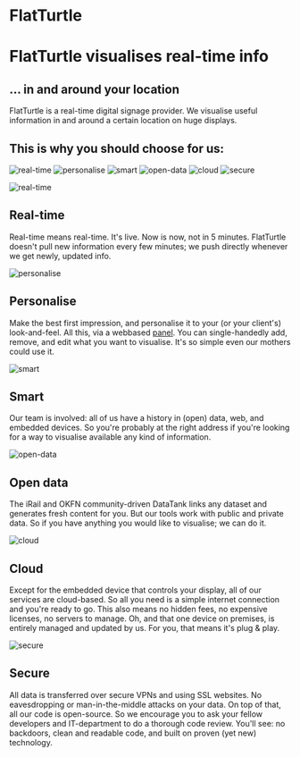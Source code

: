 FlatTurtle
==========

# FlatTurtle visualises real-time info
## ... in and around your location

FlatTurtle is a real-time digital signage provider. 
We visualise useful information in and around a certain location on huge displays.

## This is why you should choose for us: 

![real-time](https://img.flatturtle.com/flatturtle.com/assets/icon_realtime.png)
![personalise](https://img.flatturtle.com/flatturtle.com/assets/icon_personalise.png)
![smart](https://img.flatturtle.com/flatturtle.com/assets/icon_smart.png)
![open-data](https://img.flatturtle.com/flatturtle.com/assets/icon_opendata.png)
![cloud](https://img.flatturtle.com/flatturtle.com/assets/icon_cloud.png)
![secure](https://img.flatturtle.com/flatturtle.com/assets/icon_secure.png)

<div class="row"><div class="col-md-1">

![real-time](https://img.flatturtle.com/flatturtle.com/assets/icon_realtime.png)

</div><div class="col-md-11">

## Real-time

Real-time means real-time. It's live. Now is now, not in 5 minutes. 
FlatTurtle doesn't pull new information every few minutes; we push directly whenever we get newly, updated info. 

</div></div>

<div class="row"><div class="col-md-1">

![personalise](https://img.flatturtle.com/flatturtle.com/assets/icon_personalise.png)

</div><div class="col-md-11">

## Personalise

Make the best first impression, and personalise it to your (or your client's) look-and-feel. All this, via a webbased [panel](https://my.flatturtle.com/). 
You can single-handedly add, remove, and edit what you want to visualise. It's so simple even our mothers could use it. 

</div></div>

<div class="row"><div class="col-md-1">

![smart](https://img.flatturtle.com/flatturtle.com/assets/icon_smart.png)

</div><div class="col-md-11">

## Smart

Our team is involved: all of us have a history in (open) data, web, and embedded devices. So you're probably at the right address if you're looking for a way to visualise available any kind of information.

</div></div>

<div class="row"><div class="col-md-1">

![open-data](https://img.flatturtle.com/flatturtle.com/assets/icon_opendata.png)

</div><div class="col-md-11">

## Open data

The iRail and OKFN community-driven DataTank links any dataset and generates fresh content for you. But our tools work with public and private data. So if you have anything you would like to visualise; we can do it. 

</div></div>

<div class="row"><div class="col-md-1">

![cloud](https://img.flatturtle.com/flatturtle.com/assets/icon_cloud.png)

</div><div class="col-md-11">

## Cloud

Except for the embedded device that controls your display, all of our services are cloud-based. So all you need is a simple internet connection and you're ready to go. This also means no hidden fees, no expensive licenses, no servers to manage. 
Oh, and that one device on premises, is entirely managed and updated by us. For you, that means it's plug & play. 

</div></div>

<div class="row"><div class="col-md-1">

![secure](https://img.flatturtle.com/flatturtle.com/assets/icon_secure.png)

</div><div class="col-md-11">

## Secure

All data is transferred over secure VPNs and using SSL websites. No eavesdropping or man-in-the-middle attacks on your data. On top of that, all our code is open-source. So we encourage you to ask your fellow developers and IT-department to do a thorough code review. You'll see: no backdoors, clean and readable code, and built on proven (yet new) technology. 

</div></div>